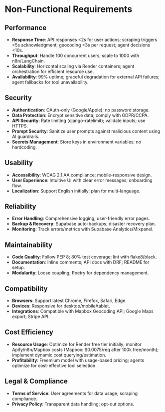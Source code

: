 # Non-Functional Requirements

## Performance
- **Response Time**: API responses <2s for user actions; scraping triggers <5s acknowledgment; geocoding <3s per request; agent decisions <10s.
- **Throughput**: Handle 100 concurrent users; scale to 1000 with n8n/LangChain.
- **Scalability**: Horizontal scaling via Render containers; agent orchestration for efficient resource use.
- **Availability**: 99% uptime; graceful degradation for external API failures; agent fallbacks for tool unavailability.

## Security
- **Authentication**: OAuth-only (Google/Apple); no password storage.
- **Data Protection**: Encrypt sensitive data; comply with GDPR/CCPA.
- **API Security**: Rate limiting (django-ratelimit); validate inputs; use HTTPS.
- **Prompt Security**: Sanitize user prompts against malicious content using AI guardrails.
- **Secrets Management**: Store keys in environment variables; no hardcoding.

## Usability
- **Accessibility**: WCAG 2.1 AA compliance; mobile-responsive design.
- **User Experience**: Intuitive UI with clear error messages; onboarding flow.
- **Localization**: Support English initially; plan for multi-language.

## Reliability
- **Error Handling**: Comprehensive logging; user-friendly error pages.
- **Backup & Recovery**: Supabase auto-backups; disaster recovery plan.
- **Monitoring**: Track errors/metrics with Supabase Analytics/Mixpanel.

## Maintainability
- **Code Quality**: Follow PEP 8; 80% test coverage; lint with flake8/black.
- **Documentation**: Inline comments; API docs with DRF; README for setup.
- **Modularity**: Loose coupling; Poetry for dependency management.

## Compatibility
- **Browsers**: Support latest Chrome, Firefox, Safari, Edge.
- **Devices**: Responsive for desktop/mobile/tablet.
- **Integrations**: Compatible with Mapbox Geocoding API; Google Maps export; Stripe API.

## Cost Efficiency
- **Resource Usage**: Optimize for Render free tier initially; monitor Apify/n8n/Mapbox costs (Mapbox: $0.0075/req after 100k free/month); implement dynamic cost querying/estimation.
- **Profitability**: Freemium model with usage-based pricing; agents optimize for cost-effective tool selection.

## Legal & Compliance
- **Terms of Service**: User agreements for data usage; scraping compliance.
- **Privacy Policy**: Transparent data handling; opt-out options.